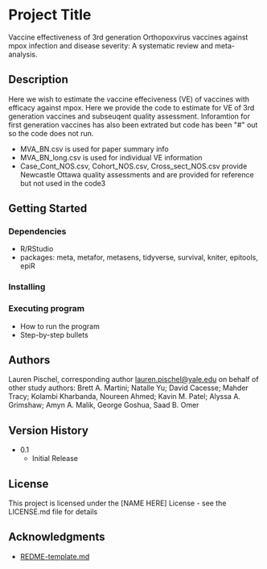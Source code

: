 # Project Title

Vaccine effectiveness of 3rd generation Orthopoxvirus vaccines against mpox infection and disease severity: A systematic review and meta-analysis.

## Description

Here we wish to estimate the vaccine effeciveness (VE) of vaccines with efficacy against mpox. Here we provide the code to estimate for VE of 3rd generation vaccines and subseuqent quality assessment. Inforamtion for first generation vaccines has also been extrated but code has been "#" out so the code does not run.

* MVA_BN.csv is used for paper summary info
* MVA_BN_long.csv is used for individual VE information
* Case_Cont_NOS.csv, Cohort_NOS.csv, Cross_sect_NOS.csv provide Newcastle Ottawa quality assessments and are provided for reference but not used in the code3

## Getting Started

### Dependencies

* R/RStudio
* packages: meta, metafor, metasens, tidyverse, survival, kniter, epitools, epiR

### Installing

### Executing program

* How to run the program
* Step-by-step bullets


## Authors

Lauren Pischel, corresponding author lauren.pischel@yale.edu
on behalf of other study authors:
Brett A. Martini; Natalle Yu; David Cacesse; Mahder Tracy; Kolambi Kharbanda, Noureen Ahmed; Kavin M. Patel; Alyssa A. Grimshaw; Amyn A. Malik, George Goshua, Saad B. Omer 

## Version History

* 0.1
    * Initial Release

## License

This project is licensed under the [NAME HERE] License - see the LICENSE.md file for details

## Acknowledgments
* [REDME-template.md]([https://github.com/matiassingers/awesome-readme](https://gist.github.com/DomPizzie/7a5ff55ffa9081f2de27c315f5018afc))
